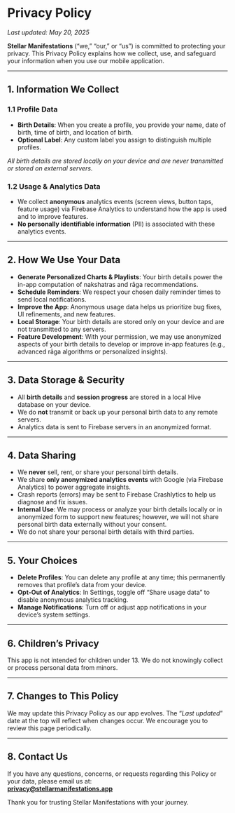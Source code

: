 # Privacy Policy

_Last updated: May 20, 2025_

**Stellar Manifestations** (“we,” “our,” or “us”) is committed to protecting your privacy. This Privacy Policy explains how we collect, use, and safeguard your information when you use our mobile application.

---

## 1. Information We Collect

### 1.1 Profile Data  
- **Birth Details**: When you create a profile, you provide your name, date of birth, time of birth, and location of birth.  
- **Optional Label**: Any custom label you assign to distinguish multiple profiles.  

_All birth details are stored locally on your device and are never transmitted or stored on external servers._

### 1.2 Usage & Analytics Data  
- We collect **anonymous** analytics events (screen views, button taps, feature usage) via Firebase Analytics to understand how the app is used and to improve features.  
- **No personally identifiable information** (PII) is associated with these analytics events.  

---

## 2. How We Use Your Data

- **Generate Personalized Charts & Playlists**: Your birth details power the in-app computation of nakshatras and rāga recommendations.  
- **Schedule Reminders**: We respect your chosen daily reminder times to send local notifications.  
- **Improve the App**: Anonymous usage data helps us prioritize bug fixes, UI refinements, and new features.
- **Local Storage**: Your birth details are stored only on your device and are not transmitted to any servers.
- **Feature Development**: With your permission, we may use anonymized aspects of your birth details to develop or improve in‑app features (e.g., advanced rāga algorithms or personalized insights).

---

## 3. Data Storage & Security

- All **birth details** and **session progress** are stored in a local Hive database on your device.  
- We do **not** transmit or back up your personal birth data to any remote servers.  
- Analytics data is sent to Firebase servers in an anonymized format.  

---

## 4. Data Sharing

- We **never** sell, rent, or share your personal birth details.  
- We share **only anonymized analytics events** with Google (via Firebase Analytics) to power aggregate insights.  
- Crash reports (errors) may be sent to Firebase Crashlytics to help us diagnose and fix issues.
- **Internal Use**: We may process or analyze your birth details locally or in anonymized form to support new features; however, we will not share personal birth data externally without your consent.
- We do not share your personal birth details with third parties.


---

## 5. Your Choices

- **Delete Profiles**: You can delete any profile at any time; this permanently removes that profile’s data from your device.  
- **Opt-Out of Analytics**: In Settings, toggle off “Share usage data” to disable anonymous analytics tracking.  
- **Manage Notifications**: Turn off or adjust app notifications in your device’s system settings.

---

## 6. Children’s Privacy

This app is not intended for children under 13. We do not knowingly collect or process personal data from minors.

---

## 7. Changes to This Policy

We may update this Privacy Policy as our app evolves. The “_Last updated_” date at the top will reflect when changes occur. We encourage you to review this page periodically.

---

## 8. Contact Us

If you have any questions, concerns, or requests regarding this Policy or your data, please email us at:  
**privacy@stellarmanifestations.app**  

Thank you for trusting Stellar Manifestations with your journey.  
